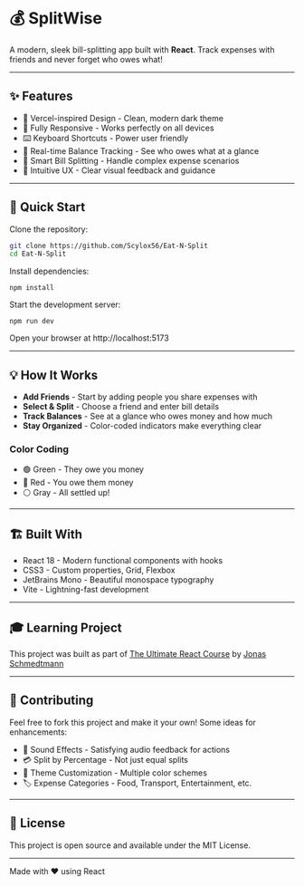 # 💰 SplitWise

A modern, sleek bill-splitting app built with **React**. Track expenses with friends and never forget who owes what!

---

## ✨ Features

- 🎨 Vercel-inspired Design - Clean, modern dark theme
- 📱 Fully Responsive - Works perfectly on all devices
- ⌨️ Keyboard Shortcuts - Power user friendly
- 🔄 Real-time Balance Tracking - See who owes what at a glance
- 💸 Smart Bill Splitting - Handle complex expense scenarios
- 🎯 Intuitive UX - Clear visual feedback and guidance

---

## 🚀 Quick Start

Clone the repository:

```bash
git clone https://github.com/Scylox56/Eat-N-Split
cd Eat-N-Split
```

Install dependencies:
```
npm install
```

Start the development server:
```
npm run dev
```

Open your browser at http://localhost:5173

---

## 💡 How It Works

- **Add Friends** - Start by adding people you share expenses with  
- **Select & Split** - Choose a friend and enter bill details  
- **Track Balances** - See at a glance who owes money and how much  
- **Stay Organized** - Color-coded indicators make everything clear  

### Color Coding
- 🟢 Green - They owe you money  
- 🔴 Red - You owe them money  
- ⚪ Gray - All settled up!  

---

## 🏗️ Built With

- React 18 - Modern functional components with hooks  
- CSS3 - Custom properties, Grid, Flexbox  
- JetBrains Mono - Beautiful monospace typography  
- Vite - Lightning-fast development  

---

## 🎓 Learning Project

This project was built as part of [The Ultimate React Course](https://www.udemy.com/course/the-ultimate-react-course/) by [Jonas Schmedtmann](https://github.com/jonasschmedtmann)  

---

## 🤝 Contributing

Feel free to fork this project and make it your own! Some ideas for enhancements:

- 🎵 Sound Effects - Satisfying audio feedback for actions
- 💳 Split by Percentage - Not just equal splits
- 🎨 Theme Customization - Multiple color schemes
- 🏷️ Expense Categories - Food, Transport, Entertainment, etc.

---

## 📄 License

This project is open source and available under the MIT License.  

---

Made with ❤️ using React
